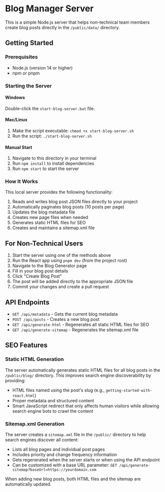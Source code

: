 # Blog Manager Server

This is a simple Node.js server that helps non-technical team members create blog posts directly in the `/public/data/` directory.

## Getting Started

### Prerequisites

- Node.js (version 14 or higher)
- npm or pnpm

### Starting the Server

#### Windows

Double-click the `start-blog-server.bat` file.

#### Mac/Linux

1. Make the script executable: `chmod +x start-blog-server.sh`
2. Run the script: `./start-blog-server.sh`

#### Manual Start

1. Navigate to this directory in your terminal
2. Run `npm install` to install dependencies
3. Run `npm start` to start the server

### How It Works

This local server provides the following functionality:

1. Reads and writes blog post JSON files directly to your project
2. Automatically paginates blog posts (10 posts per page)
3. Updates the blog metadata file
4. Creates new page files when needed
5. Generates static HTML files for SEO
6. Creates and maintains a sitemap.xml file

## For Non-Technical Users

1. Start the server using one of the methods above
2. Run the React app using `pnpm dev` (from the project root)
3. Navigate to the Blog Generator page
4. Fill in your blog post details
5. Click "Create Blog Post"
6. The post will be added directly to the appropriate JSON file
7. Commit your changes and create a pull request

## API Endpoints

- `GET /api/metadata` - Gets the current blog metadata
- `POST /api/posts` - Creates a new blog post
- `GET /api/generate-html` - Regenerates all static HTML files for SEO
- `GET /api/generate-sitemap` - Regenerates the sitemap.xml file

## SEO Features

### Static HTML Generation

The server automatically generates static HTML files for all blog posts in the `/public/blog/` directory. This improves search engine discoverability by providing:

- HTML files named using the post's slug (e.g., `getting-started-with-react.html`)
- Proper metadata and structured content
- Smart JavaScript redirect that only affects human visitors while allowing search engine bots to crawl the content

### Sitemap.xml Generation

The server creates a `sitemap.xml` file in the `/public/` directory to help search engines discover all content:

- Lists all blog pages and individual post pages
- Includes priority and change frequency information
- Gets regenerated when the server starts or when using the API endpoint
- Can be customized with a base URL parameter:
  `GET /api/generate-sitemap?baseUrl=https://yourdomain.com`

When adding new blog posts, both HTML files and the sitemap are automatically updated.
